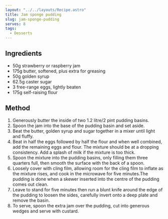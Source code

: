 ```yaml
---
layout: "../../layouts/Recipe.astro"
title: Jam sponge pudding
slug: jam-sponge-pudding
serves: 8
tags:
  - Desserts
---
```


## Ingredients

- 50g strawberry or raspberry jam
- 175g butter, softened, plus extra for greasing
- 50g golden syrup
- 62.5g caster sugar
- 3 free-range eggs, lightly beaten
- 175g self-raising flour

## Method

1. Generously butter the inside of two 1.2 litre/2 pint pudding basins.
1. Spoon the jam into the base of the pudding basin and set aside.
1. Beat the butter, golden syrup and sugar together in a mixer until light and fluffy.
1. Beat in half the eggs followed by half the flour and when well combined, add the remaining eggs and flour. The mixture should be at a dropping consistency. Add a splash of milk if the mixture is too thick.
1. Spoon the mixture into the pudding basins, only filling them three quarters full, then smooth the surface with the back of a spoon.
1. Loosely cover with cling film, allowing room for the cling film to inflate as the mixture rises, and cook in the microwave for five minutes.The pudding is done when a skewer inserted into the centre of the pudding comes out clean.
1. Leave to stand for five minutes then run a blunt knife around the edge of the pudding to loosen the sides, carefully invert onto a deep plate and remove the basin.
1. To serve, spoon the extra jam over the pudding, cut into generous wedges and serve with custard.
